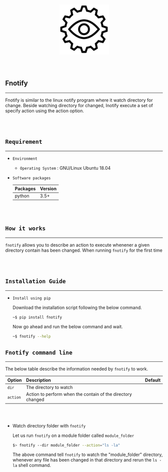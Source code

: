 <div align="center">
  <p style="text-align:center;">
    <img src="images/inotify.png">
  </p>
</div>

<br><br>

## Fnotify
---

Fnotify is similar to the linux notify program where it watch directory for change. Beside watching directory for changed, Inotify execute a set of specify action using the action option.


<br><br>

## `Requirement`
---
  - `Environment`

    - `Operating System` : GNU/Linux Ubuntu 18.04

  - `Software packages`

    | **Packages** | **Version** |
    | :----------- | :---------- |
    | python       | 3.5+        |

<br><br>

## `How it works`
---

  `fnotify` allows you to describe an action to execute whenener a given directory contain has been changed. When running `fnotify` for the first time

<br><br>

## `Installation Guide`
---

  - `Install using pip`

    Download the installation script following the below command.
    ```sh
    ~$ pip install fnotify
    ```

    Now go ahead and run the below command and wait.

    ```sh
    ~$ fnotify --help
    ```

## `Fnotify command line`
---
  The below table describe the information needed by `fnotify` to work.
<br>

  | **Option** | **Description**                                             | **Default** |
  | :--------- | :---------------------------------------------------------- | :---------- |
  | `dir`      | The directory to watch                                      |
  | `action`   | Action to perform when the contain of the directory changed |
<br><br>

  - Watch directory folder with `fnotify` 
  
    Let us run `fnotify` on a module folder called `module_folder`

    ```sh
    $> fnotify --dir module_folder --action="ls -la"
    ```
    The above command tell `fnotify` to watch the "module_folder" directory, whenever any file has been changed in that directory and rerun the `ls -la` shell command.
  

